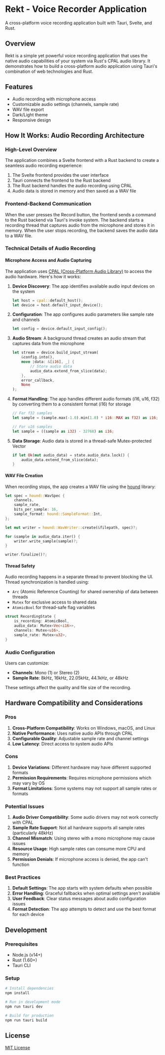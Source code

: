 # Rekt - Voice Recorder Application

A cross-platform voice recording application built with Tauri, Svelte, and Rust.

## Overview

Rekt is a simple yet powerful voice recording application that uses the native audio capabilities of your system via Rust's CPAL audio library. It demonstrates how to build a cross-platform audio application using Tauri's combination of web technologies and Rust.

## Features

- Audio recording with microphone access
- Customizable audio settings (channels, sample rate)
- WAV file export
- Dark/Light theme
- Responsive design

## How It Works: Audio Recording Architecture

### High-Level Overview

The application combines a Svelte frontend with a Rust backend to create a seamless audio recording experience:

1. The Svelte frontend provides the user interface
2. Tauri connects the frontend to the Rust backend
3. The Rust backend handles the audio recording using CPAL
4. Audio data is stored in memory and then saved as a WAV file

### Frontend-Backend Communication

When the user presses the Record button, the frontend sends a command to the Rust backend via Tauri's invoke system. The backend starts a recording thread that captures audio from the microphone and stores it in memory. When the user stops recording, the backend saves the audio data to a WAV file.

### Technical Details of Audio Recording

#### Microphone Access and Audio Capturing

The application uses [CPAL (Cross-Platform Audio Library)](https://github.com/RustAudio/cpal) to access the audio hardware. Here's how it works:

1. **Device Discovery**: The app identifies available audio input devices on the system
   ```rust
   let host = cpal::default_host();
   let device = host.default_input_device();
   ```

2. **Configuration**: The app configures audio parameters like sample rate and channels
   ```rust
   let config = device.default_input_config();
   ```

3. **Audio Stream**: A background thread creates an audio stream that captures data from the microphone
   ```rust
   let stream = device.build_input_stream(
       &config.into(),
       move |data: &[i16], _| {
           // Store audio data
           audio_data.extend_from_slice(data);
       },
       error_callback,
       None
   );
   ```

4. **Format Handling**: The app handles different audio formats (i16, u16, f32) by converting them to a consistent format (i16) for storage
   ```rust
   // For f32 samples
   let sample = (sample.max(-1.0).min(1.0) * i16::MAX as f32) as i16;
   
   // For u16 samples
   let sample = ((sample as i32) - 32768) as i16;
   ```

5. **Data Storage**: Audio data is stored in a thread-safe Mutex-protected Vector
   ```rust
   if let Ok(mut audio_data) = state.audio_data.lock() {
       audio_data.extend_from_slice(data);
   }
   ```

#### WAV File Creation

When recording stops, the app creates a WAV file using the [hound](https://github.com/ruuda/hound) library:

```rust
let spec = hound::WavSpec {
    channels,
    sample_rate,
    bits_per_sample: 16,
    sample_format: hound::SampleFormat::Int,
};

let mut writer = hound::WavWriter::create(&filepath, spec)?;

for &sample in audio_data.iter() {
    writer.write_sample(sample)?;
}

writer.finalize()?;
```

#### Thread Safety

Audio recording happens in a separate thread to prevent blocking the UI. Thread synchronization is handled using:

- `Arc` (Atomic Reference Counting) for shared ownership of data between threads
- `Mutex` for exclusive access to shared data
- `AtomicBool` for thread-safe flag variables

```rust
struct RecordingState {
    is_recording: AtomicBool,
    audio_data: Mutex<Vec<i16>>,
    channels: Mutex<u16>,
    sample_rate: Mutex<u32>,
}
```

### Audio Configuration

Users can customize:

- **Channels**: Mono (1) or Stereo (2)
- **Sample Rate**: 8kHz, 16kHz, 22.05kHz, 44.1kHz, or 48kHz

These settings affect the quality and file size of the recording.

## Hardware Compatibility and Considerations

### Pros

1. **Cross-Platform Compatibility**: Works on Windows, macOS, and Linux
2. **Native Performance**: Uses native audio APIs through CPAL
3. **Configurable Quality**: Adjustable sample rate and channel settings
4. **Low Latency**: Direct access to system audio APIs

### Cons

1. **Device Variations**: Different hardware may have different supported formats
2. **Permission Requirements**: Requires microphone permissions which may vary by OS
3. **Format Limitations**: Some systems may not support all sample rates or formats

### Potential Issues

1. **Audio Driver Compatibility**: Some audio drivers may not work correctly with CPAL
2. **Sample Rate Support**: Not all hardware supports all sample rates (particularly 48kHz)
3. **Channel Mismatch**: Using stereo with a mono microphone may cause issues
4. **Resource Usage**: High sample rates can consume more CPU and memory
5. **Permission Denials**: If microphone access is denied, the app can't function

### Best Practices

1. **Default Settings**: The app starts with system defaults when possible
2. **Error Handling**: Graceful fallbacks when optimal settings aren't available
3. **User Feedback**: Clear status messages about audio configuration issues
4. **Format Detection**: The app attempts to detect and use the best format for each device

## Development

### Prerequisites

- Node.js (v14+)
- Rust (1.60+)
- Tauri CLI

### Setup

```bash
# Install dependencies
npm install

# Run in development mode
npm run tauri dev

# Build for production
npm run tauri build
```

## License

[MIT License](LICENSE)